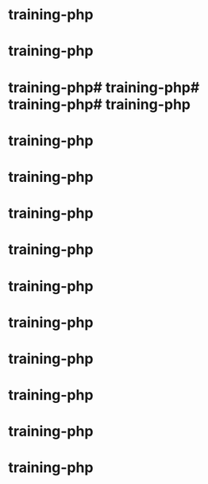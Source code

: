 # training-php
# training-php
# training-php# training-php# training-php# training-php
# training-php

# training-php
# training-php
# training-php
# training-php
# training-php
# training-php
# training-php
# training-php
# training-php
